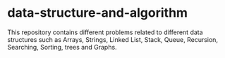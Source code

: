 # data-structure-and-algorithm
This repository contains different problems related to different data structures such as Arrays, Strings, Linked List, Stack, Queue, Recursion, Searching, Sorting, trees and Graphs.

